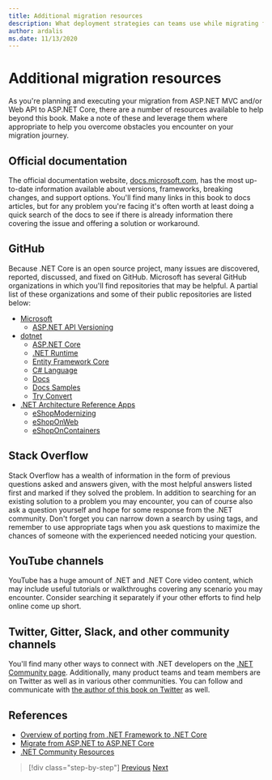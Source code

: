 ```yaml
---
title: Additional migration resources
description: What deployment strategies can teams use while migrating from ASP.NET to ASP.NET Core? Can an incremental migration allow side-by-side deployment of .NET Framework and .NET Core apps, providing a seamless end user experience?
author: ardalis
ms.date: 11/13/2020
---
```


# Additional migration resources

As you're planning and executing your migration from ASP.NET MVC and/or Web API to ASP.NET Core, there are a number of resources available to help beyond this book. Make a note of these and leverage them where appropriate to help you overcome obstacles you encounter on your migration journey.

## Official documentation

The official documentation website, [docs.microsoft.com](https://docs.microsoft.com/), has the most up-to-date information available about versions, frameworks, breaking changes, and support options. You'll find many links in this book to docs articles, but for any problem you're facing it's often worth at least doing a quick search of the docs to see if there is already information there covering the issue and offering a solution or workaround.

## GitHub

Because .NET Core is an open source project, many issues are discovered, reported, discussed, and fixed on GitHub. Microsoft has several GitHub organizations in which you'll find repositories that may be helpful. A partial list of these organizations and some of their public repositories are listed below:

- [Microsoft](https://github.com/microsoft)
  - [ASP.NET API Versioning](https://github.com/microsoft/aspnet-api-versioning)
- [dotnet](https://github.com/dotnet)
  - [ASP.NET Core](https://github.com/dotnet/aspnetcore)
  - [.NET Runtime](https://github.com/dotnet/runtime)
  - [Entity Framework Core](https://github.com/dotnet/efcore)
  - [C# Language](https://github.com/dotnet/csharplang)
  - [Docs](https://github.com/dotnet/docs)
  - [Docs Samples](https://github.com/dotnet/samples)
  - [Try Convert](https://github.com/dotnet/try-convert)
- [.NET Architecture Reference Apps](https://github.com/dotnet-architecture)
  - [eShopModernizing](https://github.com/dotnet-architecture/eShopModernizing)
  - [eShopOnWeb](https://github.com/dotnet-architecture/eShopOnWeb)
  - [eShopOnContainers](https://github.com/dotnet-architecture/eShopOnContainers)

## Stack Overflow

Stack Overflow has a wealth of information in the form of previous questions asked and answers given, with the most helpful answers listed first and marked if they solved the problem. In addition to searching for an existing solution to a problem you may encounter, you can of course also ask a question yourself and hope for some response from the .NET community. Don't forget you can narrow down a search by using tags, and remember to use appropriate tags when you ask questions to maximize the chances of someone with the experienced needed noticing your question.

## YouTube channels

YouTube has a huge amount of .NET and .NET Core video content, which may include useful tutorials or walkthroughs covering any scenario you may encounter. Consider searching it separately if your other efforts to find help online come up short.

## Twitter, Gitter, Slack, and other community channels

You'll find many other ways to connect with .NET developers on the [.NET Community page](https://dotnet.microsoft.com/platform/community). Additionally, many product teams and team members are on Twitter as well as in various other communities. You can follow and communicate with [the author of this book on Twitter](https://twitter.com/ardalis) as well.

## References

- [Overview of porting from .NET Framework to .NET Core](https://docs.microsoft.com/dotnet/core/porting/)
- [Migrate from ASP.NET to ASP.NET Core](https://docs.microsoft.com/dotnet/core/porting/)
- [.NET Community Resources](https://dotnet.microsoft.com/platform/community)

>[!div class="step-by-step"]
>[Previous](deployment-strategies.md)
>[Next](architectural-differences.md)
